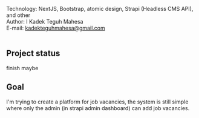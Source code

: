 Technology: NextJS, Bootstrap, atomic design, Strapi (Headless CMS API), and other<br>
Author: I Kadek Teguh Mahesa<br>
E-mail: kadekteguhmahesa@gmail.com<br><br>

## Project status
finish maybe

## Goal
I'm trying to create a platform for job vacancies, the system is still simple where only the admin (in strapi admin dashboard) can add job vacancies.
